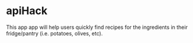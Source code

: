 # apiHack
This app app will help users quickly find recipes for the ingredients in their fridge/pantry (i.e. potatoes, olives, etc).
